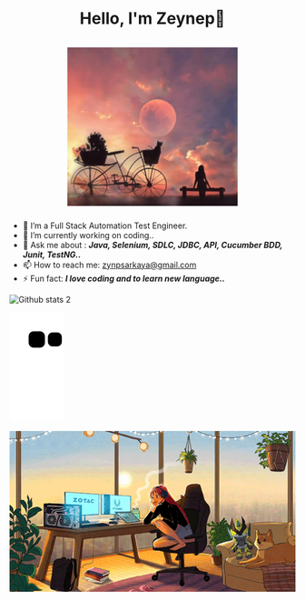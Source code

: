### 
<h1 align="center">
 Hello, I'm Zeynep👋
<br> 
<br>
<img src="https://github.com/ToKyOzY/ToKyOzY/blob/main/3c66cbe391e89816cacf9a80903b9a4d.jpg" align=beside width=300 >
</h1>

- 🌱 I’m a Full Stack Automation Test Engineer.
- 🔭 I’m currently working on coding..
- 💬 Ask me about :  ***Java, Selenium, SDLC, JDBC, API, Cucumber BDD, Junit, TestNG..***
- 📫 How to reach me: zynpsarkaya@gmail.com
- ⚡ Fun fact: ***I love coding and to learn new language..*** 

![Github stats 2](https://github-readme-stats.vercel.app/api?username=ToKyOzY&show_icons=true&theme=radical)

![snake gif](https://github.com/SenaYcdl/SenaYcdl/blob/output/github-contribution-grid-snake.svg)


<img src="https://github.com/ToKyOzY/ToKyOzY/blob/main/download.gif" width=800>


<!--img src="https://github.com/ToKyOzY/ToKyOzY/blob/main/Computer%20Work%20GIF%20-%20Computer%20Work%20Online%20-%20Discover%20%26%20Share%20GIFs.gif" width="auto">




<!--img align=beside width=190 src="https://github.com/ToKyOzY/ToKyOzY/blob/main/ba4efc5bf76aaef93c65227a950bb419.mp4" />
